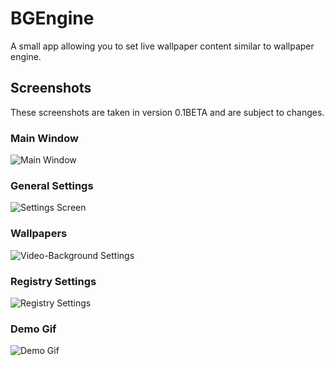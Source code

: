# BGEngine
A small app allowing you to set live wallpaper content similar to wallpaper engine. 

## Screenshots
These screenshots are taken in version 0.1BETA and are subject to changes.
### Main Window
![Main Window](https://i.imgur.com/1LjYzVU.png)
### General Settings
![Settings Screen](https://i.imgur.com/Lhjo3is.png)
### Wallpapers
![Video-Background Settings](https://i.imgur.com/smuB8Tw.png)
### Registry Settings
![Registry Settings](https://i.imgur.com/ZEryImy.png)
### Demo Gif
![Demo Gif](https://i.imgur.com/gdKaG1M.gif)
